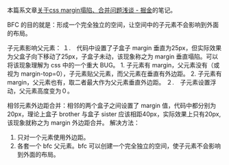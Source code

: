 本篇系文章[关于css margin塌陷、合并问题浅谈 - 掘金](https://juejin.cn/post/6907238888037842958?from=search-suggest)的笔记。

BFC 的目的就是：形成一个完全独立的空间，让空间中的子元素不会影响到外面的布局。

子元素影响父元素：
１.　代码中设置了子盒子 margin 垂直为25px，但实际效果为父盒子向下移动了25px，子盒子未动，该现象称之为 margin 垂直塌陷。可以将该现象理解为 css 中的一个重大 BUG。
	1. 子元素有 margin，父元素没有（或视为 margin-top=0），子元素贴父元素，而父元素在垂直有外边距。
	2. 子元素有 margin，父元素也有，取二者最大作为父元素垂直外边距。
２.　子元素设置浮动，父元素高度变为０。

相邻元素外边距合并：相邻的两个盒子之间设置了 margin 值，代码中都分别为20px，理论上盒子 brother 与盒子 sister 应该相距40px，实际效果上只有20px,该现象就称之为 margin 外边距合并。
解决方法：
1. 只对一个元素使用外边距。
2. 各套一个 bfc 父元素。bfc 可以创建一个完全独立的空间，使子元素不会影响到外面的布局。

